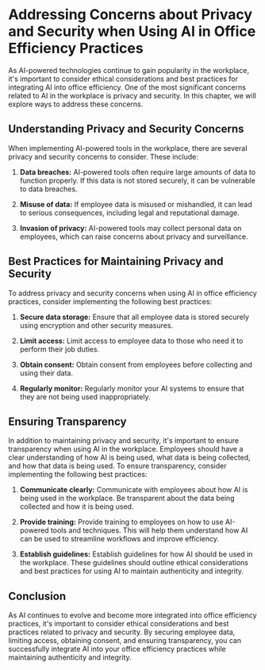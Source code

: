 Addressing Concerns about Privacy and Security when Using AI in Office Efficiency Practices
=============================================================================================================================================================================================

As AI-powered technologies continue to gain popularity in the workplace, it's important to consider ethical considerations and best practices for integrating AI into office efficiency. One of the most significant concerns related to AI in the workplace is privacy and security. In this chapter, we will explore ways to address these concerns.

Understanding Privacy and Security Concerns
-------------------------------------------

When implementing AI-powered tools in the workplace, there are several privacy and security concerns to consider. These include:

1. **Data breaches:** AI-powered tools often require large amounts of data to function properly. If this data is not stored securely, it can be vulnerable to data breaches.

2. **Misuse of data:** If employee data is misused or mishandled, it can lead to serious consequences, including legal and reputational damage.

3. **Invasion of privacy:** AI-powered tools may collect personal data on employees, which can raise concerns about privacy and surveillance.

Best Practices for Maintaining Privacy and Security
---------------------------------------------------

To address privacy and security concerns when using AI in office efficiency practices, consider implementing the following best practices:

1. **Secure data storage:** Ensure that all employee data is stored securely using encryption and other security measures.

2. **Limit access:** Limit access to employee data to those who need it to perform their job duties.

3. **Obtain consent:** Obtain consent from employees before collecting and using their data.

4. **Regularly monitor:** Regularly monitor your AI systems to ensure that they are not being used inappropriately.

Ensuring Transparency
---------------------

In addition to maintaining privacy and security, it's important to ensure transparency when using AI in the workplace. Employees should have a clear understanding of how AI is being used, what data is being collected, and how that data is being used. To ensure transparency, consider implementing the following best practices:

1. **Communicate clearly:** Communicate with employees about how AI is being used in the workplace. Be transparent about the data being collected and how it is being used.

2. **Provide training:** Provide training to employees on how to use AI-powered tools and techniques. This will help them understand how AI can be used to streamline workflows and improve efficiency.

3. **Establish guidelines:** Establish guidelines for how AI should be used in the workplace. These guidelines should outline ethical considerations and best practices for using AI to maintain authenticity and integrity.

Conclusion
----------

As AI continues to evolve and become more integrated into office efficiency practices, it's important to consider ethical considerations and best practices related to privacy and security. By securing employee data, limiting access, obtaining consent, and ensuring transparency, you can successfully integrate AI into your office efficiency practices while maintaining authenticity and integrity.
